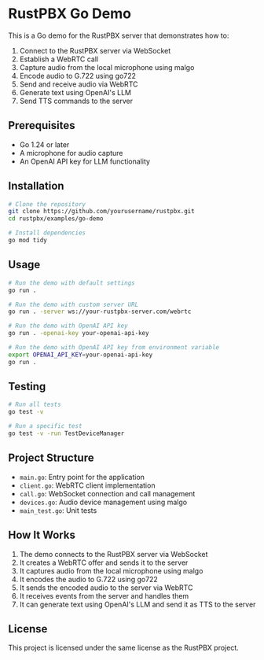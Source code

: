 # RustPBX Go Demo

This is a Go demo for the RustPBX server that demonstrates how to:

1. Connect to the RustPBX server via WebSocket
2. Establish a WebRTC call
3. Capture audio from the local microphone using malgo
4. Encode audio to G.722 using go722
5. Send and receive audio via WebRTC
6. Generate text using OpenAI's LLM
7. Send TTS commands to the server

## Prerequisites

- Go 1.24 or later
- A microphone for audio capture
- An OpenAI API key for LLM functionality

## Installation

```bash
# Clone the repository
git clone https://github.com/yourusername/rustpbx.git
cd rustpbx/examples/go-demo

# Install dependencies
go mod tidy
```

## Usage

```bash
# Run the demo with default settings
go run .

# Run the demo with custom server URL
go run . -server ws://your-rustpbx-server.com/webrtc

# Run the demo with OpenAI API key
go run . -openai-key your-openai-api-key

# Run the demo with OpenAI API key from environment variable
export OPENAI_API_KEY=your-openai-api-key
go run .
```

## Testing

```bash
# Run all tests
go test -v

# Run a specific test
go test -v -run TestDeviceManager
```

## Project Structure

- `main.go`: Entry point for the application
- `client.go`: WebRTC client implementation
- `call.go`: WebSocket connection and call management
- `devices.go`: Audio device management using malgo
- `main_test.go`: Unit tests

## How It Works

1. The demo connects to the RustPBX server via WebSocket
2. It creates a WebRTC offer and sends it to the server
3. It captures audio from the local microphone using malgo
4. It encodes the audio to G.722 using go722
5. It sends the encoded audio to the server via WebRTC
6. It receives events from the server and handles them
7. It can generate text using OpenAI's LLM and send it as TTS to the server

## License

This project is licensed under the same license as the RustPBX project. 